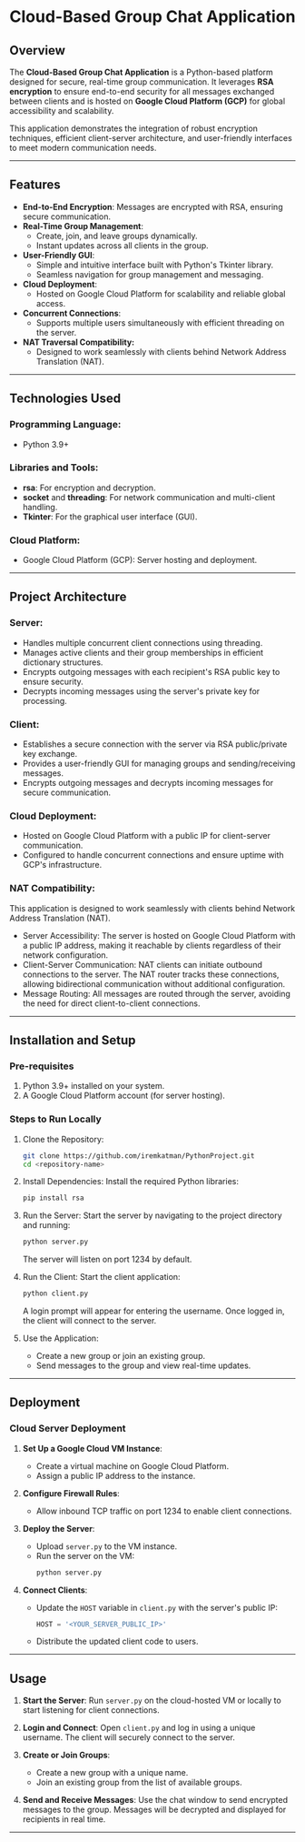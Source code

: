 # Cloud-Based Group Chat Application

## Overview
The **Cloud-Based Group Chat Application** is a Python-based platform designed for secure, real-time group communication. It leverages **RSA encryption** to ensure end-to-end security for all messages exchanged between clients and is hosted on **Google Cloud Platform (GCP)** for global accessibility and scalability.

This application demonstrates the integration of robust encryption techniques, efficient client-server architecture, and user-friendly interfaces to meet modern communication needs.

---

## Features
- **End-to-End Encryption**: Messages are encrypted with RSA, ensuring secure communication.
- **Real-Time Group Management**: 
  - Create, join, and leave groups dynamically.
  - Instant updates across all clients in the group.
- **User-Friendly GUI**: 
  - Simple and intuitive interface built with Python's Tkinter library.
  - Seamless navigation for group management and messaging.
- **Cloud Deployment**: 
  - Hosted on Google Cloud Platform for scalability and reliable global access.
- **Concurrent Connections**: 
  - Supports multiple users simultaneously with efficient threading on the server.
- **NAT Traversal Compatibility:**
  -  Designed to work seamlessly with clients behind Network Address Translation (NAT).

---

## Technologies Used
### Programming Language:
- Python 3.9+

### Libraries and Tools:
- **rsa**: For encryption and decryption.
- **socket** and **threading**: For network communication and multi-client handling.
- **Tkinter**: For the graphical user interface (GUI).

### Cloud Platform:
- Google Cloud Platform (GCP): Server hosting and deployment.

---

## Project Architecture

### Server:
- Handles multiple concurrent client connections using threading.
- Manages active clients and their group memberships in efficient dictionary structures.
- Encrypts outgoing messages with each recipient's RSA public key to ensure security.
- Decrypts incoming messages using the server's private key for processing.

### Client:
- Establishes a secure connection with the server via RSA public/private key exchange.
- Provides a user-friendly GUI for managing groups and sending/receiving messages.
- Encrypts outgoing messages and decrypts incoming messages for secure communication.

### Cloud Deployment:
- Hosted on Google Cloud Platform with a public IP for client-server communication.
- Configured to handle concurrent connections and ensure uptime with GCP's infrastructure.

### NAT Compatibility:
This application is designed to work seamlessly with clients behind Network Address Translation (NAT).
- Server Accessibility: The server is hosted on Google Cloud Platform with a public IP address, making it reachable by clients regardless of their network configuration.
- Client-Server Communication: NAT clients can initiate outbound connections to the server. The NAT router tracks these connections, allowing bidirectional communication without additional configuration.
- Message Routing: All messages are routed through the server, avoiding the need for direct client-to-client connections.
---

## Installation and Setup

### Pre-requisites
1. Python 3.9+ installed on your system.
2. A Google Cloud Platform account (for server hosting).

### Steps to Run Locally

1. Clone the Repository:
   ```bash
   git clone https://github.com/iremkatman/PythonProject.git
   cd <repository-name>
   ```

2. Install Dependencies:
   Install the required Python libraries:
   ```bash
   pip install rsa
   ```

3. Run the Server:
   Start the server by navigating to the project directory and running:
   ```bash
   python server.py
   ```
   The server will listen on port 1234 by default.

4. Run the Client:
   Start the client application:
   ```bash
   python client.py
   ```
   A login prompt will appear for entering the username. Once logged in, the client will connect to the server.

5. Use the Application:
   - Create a new group or join an existing group.
   - Send messages to the group and view real-time updates.

---

## Deployment

### **Cloud Server Deployment**
1. **Set Up a Google Cloud VM Instance**:
   - Create a virtual machine on Google Cloud Platform.
   - Assign a public IP address to the instance.

2. **Configure Firewall Rules**:
   - Allow inbound TCP traffic on port 1234 to enable client connections.

3. **Deploy the Server**:
   - Upload `server.py` to the VM instance.
   - Run the server on the VM:
     ```bash
     python server.py
     ```

4. **Connect Clients**:
   - Update the `HOST` variable in `client.py` with the server's public IP:
     ```python
     HOST = '<YOUR_SERVER_PUBLIC_IP>'
     ```
   - Distribute the updated client code to users.

---

## **Usage**

1. **Start the Server**:
   Run `server.py` on the cloud-hosted VM or locally to start listening for client connections.

2. **Login and Connect**:
   Open `client.py` and log in using a unique username. The client will securely connect to the server.

3. **Create or Join Groups**:
   - Create a new group with a unique name.
   - Join an existing group from the list of available groups.

4. **Send and Receive Messages**:
   Use the chat window to send encrypted messages to the group. Messages will be decrypted and displayed for recipients in real time.

---

